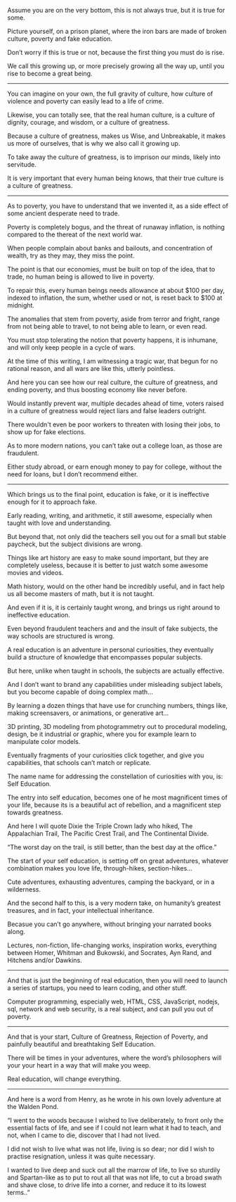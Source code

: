 Assume you are on the very bottom,
this is not always true, but it is true for some.

Picture yourself, on a prison planet,
where the iron bars are made of broken culture, poverty and fake education.

Don’t worry if this is true or not,
because the first thing you must do is rise.

We call this growing up, or more precisely growing all the way up,
until you rise to become a great being.

---

You can imagine on your own, the full gravity of culture,
how culture of violence and poverty can easily lead to a life of crime.

Likewise, you can totally see, that the real human culture,
is a culture of dignity, courage, and wisdom, or a culture of greatness.

Because a culture of greatness, makes us Wise, and Unbreakable,
it makes us more of ourselves, that is why we also call it growing up.

To take away the culture of greatness,
is to imprison our minds, likely into servitude.

It is very important that every human being knows,
that their true culture is  a culture of greatness.

---

As to poverty, you have to understand that we invented it,
as a side effect of some ancient desperate need to trade.

Poverty is completely bogus, and the threat of runaway inflation,
is nothing compared to the thereat of the next world war.

When people complain about banks and bailouts,
and concentration of wealth, try as they may, they miss the point.

The point is that our economies, must be built on top of the idea,
that to trade, no human being is allowed to live in poverty.

To repair this, every human beings needs allowance at about $100 per day,
indexed to inflation, the sum, whether used or not, is reset back to $100 at midnight.

The anomalies that stem from poverty, aside from terror and fright,
range from not being able to travel, to not being able to learn, or even read.

You must stop tolerating the notion that poverty happens,
it is inhumane, and will only keep people in a cycle of wars.

At the time of this writing, I am witnessing a tragic war,
that begun for no rational reason, and all wars are like this, utterly pointless.

And here you can see how our real culture, the culture of greatness,
and ending poverty, and thus boosting economy like never before.

Would instantly prevent war, multiple decades ahead of time,
voters raised in a culture of greatness would reject liars and false leaders outright.

There wouldn't even be poor workers to threaten with losing their jobs,
to show up for fake elections.

As to more modern nations, you can’t take out a college loan,
as those are fraudulent.

Either study abroad, or earn enough money to pay for college,
without the need for loans, but I don’t recommend either.

---

Which brings us to the final point, education is fake,
or it is ineffective enough for it to approach fake.

Early reading, writing, and arithmetic, it still awesome,
especially when taught with love and understanding.

But beyond that, not only did the teachers sell you out for a small but stable paycheck,
but the subject divisions are wrong.

Things like art history are easy to make sound important,
but they are completely useless, because it is better to just watch some awesome movies and videos.

Math history, would on the other hand be incredibly useful,
and in fact help us all become masters of math, but it is not taught.

And even if it is, it is certainly taught wrong,
and brings us right around to ineffective education.

Even beyond fraudulent teachers and and the insult of fake subjects,
the way schools are structured is wrong.

A real education is an adventure in personal curiosities,
they eventually build a structure of knowledge that encompasses popular subjects.

But here, unlike when taught in schools,
the subjects are actually effective.

And I don’t want to brand any capabilities under misleading subject labels,
but you become capable of doing complex math…

By learning a dozen things that have use for crunching numbers,
things like, making screensavers, or animations, or generative art…

3D printing, 3D modeling from photogrammetry out to procedural modeling,
design, be it industrial or graphic, where you for example learn to manipulate color models.

Eventually fragments of your curiosities click together,
and give you capabilities, that schools can’t match or replicate.

The name name for addressing the constellation of curiosities with you,
is: Self Education.

The entry into self education, becomes one of he most magnificent times of your life,
because its is a beautiful act of rebellion, and a magnificent step towards greatness.

And here I will quote Dixie the Triple Crown lady who hiked,
The Appalachian Trail, The Pacific Crest Trail, and The Continental Divide.

“The worst day on the trail, is still better, than the best day at the office.”

The start of your self education, is setting off on great adventures,
whatever combination makes you love life, through-hikes, section-hikes…

Cute adventures, exhausting adventures,
camping the backyard, or in a wilderness.

And the second half to this, is a very modern take,
on humanity’s greatest treasures, and in fact, your intellectual inheritance.

Becasue you can’t go anywhere,
without bringing your narrated books along.

Lectures, non-fiction, life-changing works, inspiration works,
everything between Homer, Whitman and Bukowski, and Socrates, Ayn Rand, and Hitchens and/or Dawkins.

---

And that is just the beginning of real education,
then you will need to launch a series of startups, you need to learn coding, and other stuff.

Computer programming, especially web, HTML, CSS, JavaScript,
nodejs, sql, network and web security, is a real subject, and can pull you out of poverty.

---

And that is your start, Culture of Greatness, Rejection of Poverty,
and painfully beautiful and breathtaking Self Education.

There will be times in your adventures,
where the word’s philosophers will your your heart in a way that will make you weep.

Real education,
will change everything.

---

And here is a word from Henry,
as he wrote in his own lovely adventure at the Walden Pond.

“I went to the woods because I wished to live deliberately,
to front only the essential facts of life,
and see if I could not learn what it had to teach, and not,
when I came to die, discover that I had not lived.

I did not wish to live what was not life, living is so dear;
nor did I wish to practise resignation, unless it was quite necessary.

I wanted to live deep and suck out all the marrow of life,
to live so sturdily and Spartan-like as to put to rout all that was not life,
to cut a broad swath and shave close, to drive life into a corner,
and reduce it to its lowest terms..”
